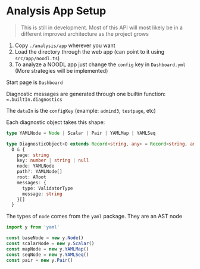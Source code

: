 # Analysis App Setup

> This is still in development. Most of this API will most likely be in a different improved architecture as the project grows

1. Copy `./analysis/app` wherever you want
2. Load the directory through the web app (can point to it using `src/app/noodl.ts`)
3. To analyze a NOODL app just change the `config` key in `Dashboard.yml` (More strategies will be implemented)

Start page is `Dashboard`

Diagnostic messages are generated through one builtin function: `=.builtIn.diagnostics`

The `dataIn` is the `configKey` (example: `admind3`, `testpage`, etc)

Each diagnostic object takes this shape:

```ts
type YAMLNode = Node | Scalar | Pair | YAMLMap | YAMLSeq

type DiagnosticObject<O extends Record<string, any> = Record<string, any>> =
  O & {
    page: string
    key: number | string | null
    node: YAMLNode
    path?: YAMLNode[]
    root: ARoot
    messages: {
      type: ValidatorType
      message: string
    }[]
  }
```

The types of `node` comes from the `yaml` package. They are an AST node

```ts
import y from 'yaml'

const baseNode = new y.Node()
const scalarNode = new y.Scalar()
const mapNode = new y.YAMLMap()
const seqNode = new y.YAMLSeq()
const pair = new y.Pair()
```

